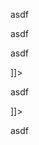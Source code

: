 <![CDATA[]]>

asdf
<![CDATA[ ]]>

asdf
<![CDATA[ asdf ]]>

asdf
<![CDATA[ asdf ]]> ]]>

asdf
<![CDATA[ asdf ] ] > ]]>

asdf